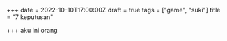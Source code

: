+++
date = 2022-10-10T17:00:00Z
draft = true
tags = ["game", "suki"]
title = "7 keputusan"

+++
aku ini orang